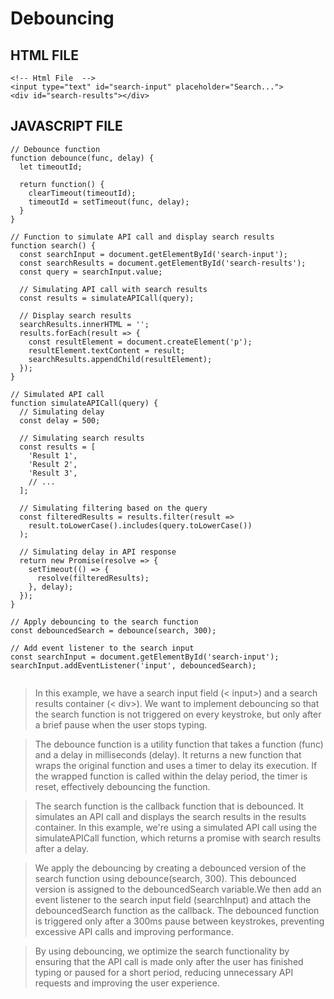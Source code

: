 # Debouncing

## HTML FILE
```
<!-- Html File  -->
<input type="text" id="search-input" placeholder="Search...">
<div id="search-results"></div>
```

## JAVASCRIPT FILE

```
// Debounce function
function debounce(func, delay) {
  let timeoutId;
  
  return function() {
    clearTimeout(timeoutId);
    timeoutId = setTimeout(func, delay);
  }
}

// Function to simulate API call and display search results
function search() {
  const searchInput = document.getElementById('search-input');
  const searchResults = document.getElementById('search-results');
  const query = searchInput.value;

  // Simulating API call with search results
  const results = simulateAPICall(query);

  // Display search results
  searchResults.innerHTML = '';
  results.forEach(result => {
    const resultElement = document.createElement('p');
    resultElement.textContent = result;
    searchResults.appendChild(resultElement);
  });
}

// Simulated API call
function simulateAPICall(query) {
  // Simulating delay
  const delay = 500;

  // Simulating search results
  const results = [
    'Result 1',
    'Result 2',
    'Result 3',
    // ...
  ];

  // Simulating filtering based on the query
  const filteredResults = results.filter(result =>
    result.toLowerCase().includes(query.toLowerCase())
  );

  // Simulating delay in API response
  return new Promise(resolve => {
    setTimeout(() => {
      resolve(filteredResults);
    }, delay);
  });
}

// Apply debouncing to the search function
const debouncedSearch = debounce(search, 300);

// Add event listener to the search input
const searchInput = document.getElementById('search-input');
searchInput.addEventListener('input', debouncedSearch);


```

> In this example, we have a search input field (< input>) and a search results container (< div>). We want to implement debouncing so that the search function is not triggered on every keystroke, but only after a brief pause when the user stops typing.

> The debounce function is a utility function that takes a function (func) and a delay in milliseconds (delay). It returns a new function that wraps the original function and uses a timer to delay its execution. If the wrapped function is called within the delay period, the timer is reset, effectively debouncing the function.

> The search function is the callback function that is debounced. It simulates an API call and displays the search results in the results container. In this example, we're using a simulated API call using the simulateAPICall function, which returns a promise with search results after a delay.

> We apply the debouncing by creating a debounced version of the search function using debounce(search, 300). This debounced version is assigned to the debouncedSearch variable.We then add an event listener to the search input field (searchInput) and attach the debouncedSearch function as the callback. The debounced function is triggered only after a 300ms pause between keystrokes, preventing excessive API calls and improving performance.

> By using debouncing, we optimize the search functionality by ensuring that the API call is made only after the user has finished typing or paused for a short period, reducing unnecessary API requests and improving the user experience.